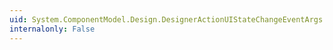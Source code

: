 ```yaml
---
uid: System.ComponentModel.Design.DesignerActionUIStateChangeEventArgs.#ctor(System.Object,System.ComponentModel.Design.DesignerActionUIStateChangeType)
internalonly: False
---
```

